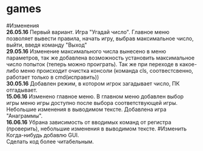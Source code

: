 # games
#Изменения<br/>
**26.05.16** Первый вариант. Игра "Угадай число". Главное меню позволяет вывести правила, начать игру, выбрав максимальное число, выйти, введя команду "Выход"<br/>
**29.05.16** Изменение максимального числа вынесено в меню параметров, так же добавлена возможность установить максимальное число попыток (теперь можно проиграть). Так же при переходе в какое-либо меню происходит очистка консоли (команда cls, соотвестсвенно, работает только в cmd(исправить))<br/>
**30.05.16** Добавлен режим, в котором игрок загадывает число, ПК отгадывает.<br/>
**15.06.16** Изменено главное меню. В главном меню добавлен выбор игры меню игры доступно после выбора соответствующей игры. Небольшие изменения в выводимом тексте. Добавлена игра "Анаграммы".<br/>
**16.06.16** Убрана зависимость от вводимых команд от регистра (проверить), небольшие изменения в выводимом тексте.
#Изменить<br/>
Когда-нибудь добавлю GUI.<br/>
Сделать код более читабельным.<br/>
